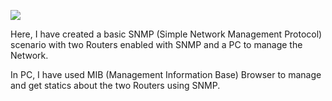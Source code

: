 
![](SNMP.PNG)

Here, I have created a basic SNMP (Simple Network Management Protocol) scenario with two Routers enabled with SNMP and a PC to manage the Network.

In PC, I have used MIB (Management Information Base) Browser to manage and get statics about the two Routers using SNMP.
